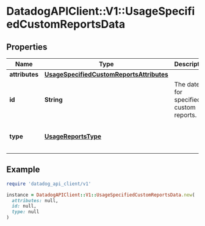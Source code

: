 # DatadogAPIClient::V1::UsageSpecifiedCustomReportsData

## Properties

| Name           | Type                                                                                  | Description                            | Notes                                    |
| -------------- | ------------------------------------------------------------------------------------- | -------------------------------------- | ---------------------------------------- |
| **attributes** | [**UsageSpecifiedCustomReportsAttributes**](UsageSpecifiedCustomReportsAttributes.md) |                                        | [optional]                               |
| **id**         | **String**                                                                            | The date for specified custom reports. | [optional]                               |
| **type**       | [**UsageReportsType**](UsageReportsType.md)                                           |                                        | [optional][default to &#39;reports&#39;] |

## Example

```ruby
require 'datadog_api_client/v1'

instance = DatadogAPIClient::V1::UsageSpecifiedCustomReportsData.new(
  attributes: null,
  id: null,
  type: null
)
```
